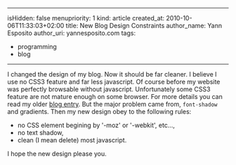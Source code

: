 -----
isHidden:       false
menupriority:   1
kind:           article
created_at:     2010-10-06T11:33:03+02:00
title: New Blog Design Constraints
author_name: Yann Esposito
author_uri: yannesposito.com
tags:
  - programming
  - blog
-----

I changed the design of my blog.
Now it should be far cleaner.
I believe I use no CSS3 feature and far less javascript.
Of course before my website was perfectly browsable without javascript. 
Unfortunately some CSS3 feature are not mature enough on some browser.
For more details you can read my older [blog entry](/Scratch/en/blog/2010-07-07-CSS-rendering-problems-by-navigator).
But the major problem came from, `font-shadow` and gradients.
Then my new design obey to the following rules:

- no CSS element begining by '-moz' or '-webkit', etc...,
- no text shadow,
- clean (I mean delete) most javascript.

I hope the new design please you. 
